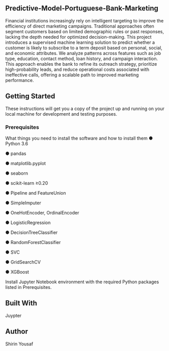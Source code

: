 ## Predictive-Model-Portuguese-Bank-Marketing

Financial institutions increasingly rely on intelligent targeting to improve the efficiency of direct marketing campaigns. Traditional approaches often segment customers based on limited demographic rules or past responses, lacking the depth needed for optimized decision-making. This project introduces a supervised machine learning solution to predict whether a customer is likely to subscribe to a term deposit based on personal, social, and economic attributes. We analyze patterns across features such as job type, education, contact method, loan history, and campaign interaction. This approach enables the bank to refine its outreach strategy, prioritize high-probability leads, and reduce operational costs associated with ineffective calls, offering a scalable path to improved marketing performance.

## **Getting Started**
These instructions will get you a copy of the project up and running on your local machine for development and testing purposes.

### **Prerequisites**
What things you need to install the software and how to install them
● Python 3.6

● pandas

● matplotlib.pyplot

● seaborn

● scikit-learn ≥0.20

● Pipeline and FeatureUnion

● SimpleImputer

● OneHotEncoder, OrdinalEncoder

● LogisticRegression

● DecisionTreeClassifier

● RandomForestClassifier

● SVC

● GridSearchCV

● XGBoost

Install Jupyter Notebook environment with the required Python packages listed in Prerequisites.

## **Built With**
Juypter

## **Author**
Shirin Yousaf
